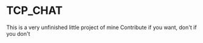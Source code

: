 # TCP_CHAT
This is a very unfinished little project of mine
Contribute if you want, don't if you don't
